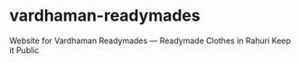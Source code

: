 # vardhaman-readymades
Website for Vardhaman Readymades — Readymade Clothes in Rahuri  Keep it Public
